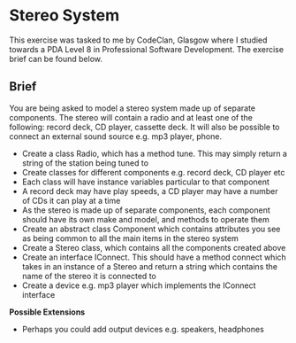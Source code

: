 # Stereo System

This exercise was tasked to me by CodeClan, Glasgow where I studied towards a PDA Level 8 in Professional Software Development. The exercise brief can be found below.

## Brief

You are being asked to model a stereo system made up of separate components. The stereo will contain a radio and at least one of the following: record deck, CD player, cassette deck. It will also be possible to connect an external sound source e.g. mp3 player, phone.

- Create a class Radio, which has a method tune. This may simply return a string of the station being tuned to
- Create classes for different components e.g. record deck, CD player etc
- Each class will have instance variables particular to that component
- A record deck may have play speeds, a CD player may have a number of CDs it can play at a time
- As the stereo is made up of separate components, each component should have its own make and model, and methods to operate them
- Create an abstract class Component which contains attributes you see as being common to all the main items in the stereo system
- Create a Stereo class, which contains all the components created above
- Create an interface IConnect. This should have a method connect which takes in an instance of a Stereo and return a string which contains the name of the stereo it is connected to
- Create a device e.g. mp3 player which implements the IConnect interface

**Possible Extensions**

- Perhaps you could add output devices e.g. speakers, headphones
